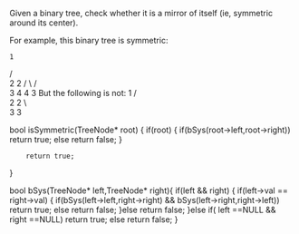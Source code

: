 Given a binary tree, check whether it is a mirror of itself (ie, symmetric around its center).

For example, this binary tree is symmetric:

    1
   / \
  2   2
 / \ / \
3  4 4  3
But the following is not:
    1
   / \
  2   2
   \   \
   3    3


bool isSymmetric(TreeNode* root)
{
        if(root)
        {
            if(bSys(root->left,root->right))
                return true;
            else
                return false;
        }
        
        return true;
}
    
bool bSys(TreeNode* left,TreeNode* right){
        if(left && right)
        {
            if(left->val == right->val)
            {
                if(bSys(left->left,right->right) && bSys(left->right,right->left))
                    return true;
                else
                    return false;
            }else
                return false;
        }else if( left ==NULL && right ==NULL)
            return true;
        else return false;
}
